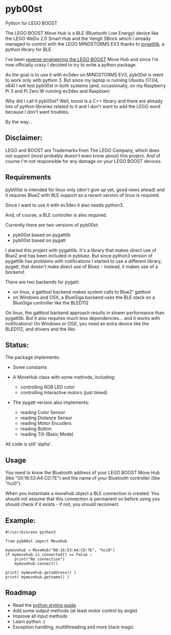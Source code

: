 # pyb00st
Python for LEGO BOOST

The LEGO BOOST Move Hub is a BLE (Bluetooth Low Energy) device like the LEGO WeDo 2.0 Smart Hub
and the Vengit SBrick which I already managed to control with the LEGO MINDSTORMS EV3 thanks to
[pygattlib](https://bitbucket.org/OscarAcena/pygattlib), a python library for BLE.

I've been [reverse engineering the LEGO BOOST](https://github.com/JorgePe/BOOSTreveng) Move Hub
and since I'm now officially crazy I decided to try to write a python package.

As the goal is to use it with ev3dev on MINDSTORMS EV3, pyb00st is ment to work only with python 3.
But since my laptop is running Ubuntu (17.04, x64) I will test pyb00st in both systems (and,
 occasionally, on my Raspberry Pi 3 and Pi Zero W running ev3dev and Raspbian)

Why did I call it pyb00st? Well, boost is a C++ library and there are already lots of python libraries related to
it and I don't want to add the LEGO word because I don't want troubles.

By the way...

## Disclaimer: ##
LEGO and BOOST are Trademarks from The LEGO Company, which does not support (most probably doesn't
even know about) this project. And of course I'm not responsible for any damage on your LEGO BOOST
devices.

## Requirements ##

pyb00st is intended for linux only (don't give up yet, good news ahead) and it requires BlueZ with BLE
support so a recent version of linux is required.

Since I want to use it with ev3dev it also needs python3.

And, of course, a BLE controller is also required.
 
Currently there are two versions of pyb00st:
- pyb00st based on pygattlib
- pyb00st based on pygatt

I started this project with pygattlib. It's a library that makes direct use of BlueZ and has been included
in pybluez. But since python3 version of pygattlib has problems with notifications I started to use
a different library, pygatt, that doesn't make direct use of Bluez - instead, it makes use of a *backend*.

There are two backends for pygatt:
- on linux, a gatttool backend makes system calls to BlueZ' gatttool
- on Windows and OSX, a BlueGiga backend uses the BLE stack on a BlueGiga controller like the BLED112

On linux, the gatttool backend approach results in slower performance than pygattlib. But it also requires
much less dependencies... and it works with notifications!
On Windows or OSX, you need an extra device like the BLED112, and drivers and the like.


## Status: ##

The package implements:  
   - Some constants  
   - A MoveHub class with some methods, including:    
     - controlling RGB LED color  
     - controlling Interactive motors (just timed)  
     
   - The pygatt version also implements:
     - reading Color Sensor   
     - reading Distance Sensor
     - reading Motor Encoders
     - reading Button  
     - reading Tilt (Basic Mode)  

All code is still 'alpha'.

## Usage ##

You need to know the Bluetooth address of your LEGO BOOST Move Hub (like "00:16:53:A4:CD:7E") and
the name of your Bluetooth controller (like "hci0").

When you instantiate a movehub object a BLE connection is created. You should not assume that this
connection is permanent so before using you should check if it exists - if not, you should reconnect

## Example: ##

```
#!/usr/bin/env python3

from pyb00st import MoveHub

mymovehub = MoveHub("00:16:53:A4:CD:7E", "hci0")
if mymovehub.is_connected() == False :
    print("No connection")
    mymovehub.connect()
    
print( mymovehub.getaddress() )
print( mymovehub.getname() )
```


## Roadmap ##

- Read the [python styling guide](https://www.python.org/dev/peps/pep-0008/).
- Add some output methods (at least motor control by angle)
- Improve all input methods
- Learn python :)
- Exception handling, multithreading and more black magic
